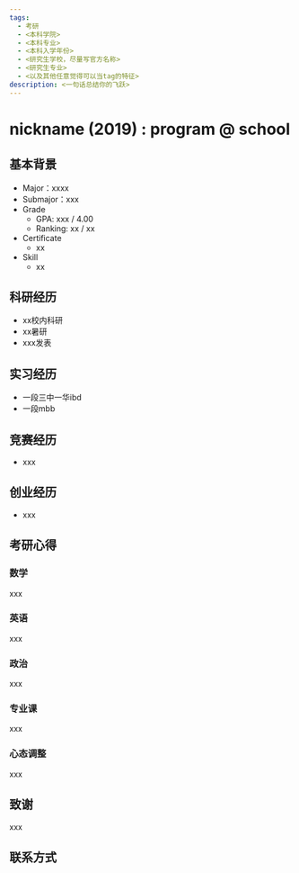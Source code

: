 ```yaml
---
tags:
  - 考研
  - <本科学院>
  - <本科专业>
  - <本科入学年份>
  - <研究生学校，尽量写官方名称>
  - <研究生专业>
  - <以及其他任意觉得可以当tag的特征>
description: <一句话总结你的飞跃>
---
```


# nickname (2019) : program @ school

## 基本背景

- Major：xxxx
- Submajor：xxx
- Grade
  - GPA: xxx / 4.00
  - Ranking: xx / xx
- Certificate
  - xx  
- Skill
  - xx  

## 科研经历

- xx校内科研
- xx暑研
- xxx发表

## 实习经历

- 一段三中一华ibd
- 一段mbb

## 竞赛经历

- xxx

## 创业经历

- xxx

## 考研心得

### 数学

xxx

### 英语

xxx

### 政治

xxx

### 专业课

xxx

### 心态调整

xxx

## 致谢

xxx

## 联系方式 

<!-- <这部分optional> -->
